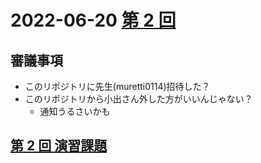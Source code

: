 # 2022-06-20 [第 2 回](http://ws.cs.kobe-u.ac.jp/~masa-n/lecture/tokuronI/week2/index.html)

## 審議事項

- このリポジトリに先生(muretti0114)招待した？
- このリポジトリから小出さん外した方がいいんじゃない？
  - 通知うるさいかも

## [第 2 回 演習課題](http://ws.cs.kobe-u.ac.jp/~masa-n/lecture/tokuronI/week2/work2.html)
